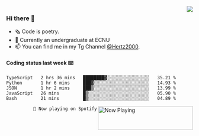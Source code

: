 <img  align="right" src="https://github-readme-stats.vercel.app/api?username=BillChen2K&show_icons=true&count_private=true&hide_title=true">

### Hi there 👋

- 🗞 Code is poetry.
- 🌱 Currently an undergraduate at ECNU
- 📫 You can find me in my Tg Channel [@Hertz2000](https://t.me/Hertz2000).

#### Coding status last week ⌨️

<!--START_SECTION:waka-->
```text
TypeScript   2 hrs 36 mins   ████████▓░░░░░░░░░░░░░░░░   35.21 % 
Python       1 hr 6 mins     ███▓░░░░░░░░░░░░░░░░░░░░░   14.93 % 
JSON         1 hr 2 mins     ███▒░░░░░░░░░░░░░░░░░░░░░   13.99 % 
JavaScript   26 mins         █▒░░░░░░░░░░░░░░░░░░░░░░░   05.90 % 
Bash         21 mins         █▒░░░░░░░░░░░░░░░░░░░░░░░   04.89 % 
```
<!--END_SECTION:waka-->


<div>
<a href="https://spotify-now-playing.billchen2k.vercel.app/now-playing?open">
   <img align="right" src="https://spotify-now-playing.billchen2k.vercel.app/now-playing" width="256" height="64" alt="Now Playing">
</a>
</div>

<div>
<p align="right"><code>🎵 Now playing on Spotify</code></p>
</div>

<!--
**BillChen2K/BillChen2K** is a ✨ _special_ ✨ repository because its `README.md` (this file) appears on your GitHub profile.

Here are some ideas to get you started:

- 🔭 I’m currently working on ...
- 🌱 I’m currently learning ...
- 👯 I’m looking to collaborate on ...
- 🤔 I’m looking for help with ...
- 💬 Ask me about ...
- 📫 How to reach me: ...
- 😄 Pronouns: ...
- ⚡ Fun fact: ...
-->
